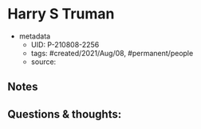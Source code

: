 # Harry S Truman

- metadata
	- UID: P-210808-2256
	- tags: #created/2021/Aug/08, #permanent/people 
	- source: 

## Notes


## Questions & thoughts:
